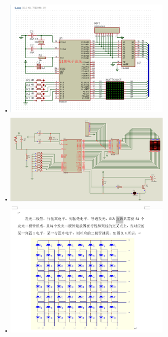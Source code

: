 + ![image-20201230190213349](https://raw.githubusercontent.com/smallzhong/picgo-pic-bed/master/image-20201230190213349.png)

+ ![image-20210102115559232](https://raw.githubusercontent.com/smallzhong/picgo-pic-bed/master/image-20210102115559232.png)
+ ![image-20210102121457408](https://raw.githubusercontent.com/smallzhong/picgo-pic-bed/master/image-20210102121457408.png)